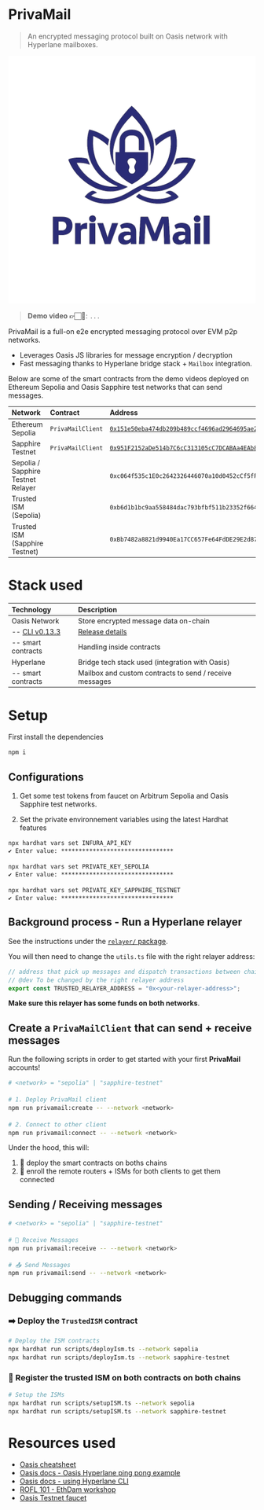 # PrivaMail

> An encrypted messaging protocol built on Oasis network with Hyperlane mailboxes.

![Logo PrivaMail](./PrivaMail-logo.png)

> **Demo video 👉🏻🎥**: `...`

PrivaMail is a full-on e2e encrypted messaging protocol over EVM p2p networks.

- Leverages Oasis JS libraries for message encryption / decryption
- Fast messaging thanks to Hyperlane bridge stack + `Mailbox` integration.

<!-- - Leverage built-in smart contract encryption on the Sapphire network.
- ROFL app that computes privacy encryption / decryption (off-chain on target network). -->

Below are some of the smart contracts from the demo videos deployed on Ethereum Sepolia and Oasis Sapphire test networks that can send messages.

| Network                            | Contract          | Address                                                                                                                                       |
| :--------------------------------- | :---------------- | :-------------------------------------------------------------------------------------------------------------------------------------------- |
| Ethereum Sepolia                   | `PrivaMailClient` | [`0x151e50eba474db209b489ccf4696ad2964695ae2`](https://sepolia.etherscan.io/address/0x151e50eba474db209b489ccf4696ad2964695ae2#code)          |
| Sapphire Testnet                   | `PrivaMailClient` | [`0x951F2152aDe514b7C6cC313105cC7DCABAa4EAb8`](https://explorer.oasis.io/testnet/sapphire/address/0x951F2152aDe514b7C6cC313105cC7DCABAa4EAb8) |
| Sepolia / Sapphire Testnet Relayer |                   | `0xc064f535c1E0c2642326446070a10d0452cCf5fF`                                                                                                  |
| Trusted ISM (Sepolia)              |                   | `0xb6d1b1bc9aa558484dac793bfbf511b23352f664`                                                                                                  |
| Trusted ISM (Sapphire Testnet)     |                   | `0xBb7482a8821d9940Ea17CC657Fe64FdDE29E2d87`                                                                                                  |

<!-- Below are other transaction hash for some configuration setup example

```bash
# tx hash to enroll Priva Mail client on Sepolia with Sapphire Testnet (view on Sepolia explorer):
0xe331b3a7f9f4ebfd8590eaac1d9be38c0b435ac667a00d6e13cf06f603c82fe9

# tx hash to enroll Priva Mail client on Sapphire Testnet with Sepolia (view on Oasis explorer):
0xf47463e6e8f02a4d959cee4759dddf0f44cdbc4921cc36b89ee2cdfabec46fce

# tx to enroll remote router on chainId sepolia
0x806f9703e47320b20d349c46e241e7b5e0a36257751557e52515717145c79cbf

# tx to enroll remote router on chainId sapphire-testnet
0x7ae7dd339cee717b9267c67c6b5fb3aeaa0fcad4c4f3f464f0b6b78f75a88cd3

tx to enroll remote router on chainId sepolia: 0x079d6f831e7d35f5294e8afba556498b3c82957abf33aedcfba045e7335089c9
➜  solidity git:(main) ✗ npx hardhat run scripts/setupISM.ts --network sapphire-testnet
tx to enroll remote router on chainId sapphire-testnet: 0x03a2c8b98ae56a2907364fe7a268a9c2fab19c33340234c1948e50632d07f00e
``` -->

# Stack used

| Technology                                             | Description                                                                  |
| :----------------------------------------------------- | :--------------------------------------------------------------------------- |
| Oasis Network                                          | Store encrypted message data on-chain                                        |
| -- [CLI v0.13.3](https://github.com/oasisprotocol/cli) | [Release details](https://github.com/oasisprotocol/cli/releases/tag/v0.13.3) |
| -- smart contracts                                     | Handling inside contracts                                                    |
| Hyperlane                                              | Bridge tech stack used (integration with Oasis)                              |
| -- smart contracts                                     | Mailbox and custom contracts to send / receive messages                      |

<!-- |   - Oasis dApp demo starter | [GitHub repository](https://github.com/oasisprotocol/demo-starter) | -->
<!-- | -- ROFL                                                | computes privacy encryption off-chain and store it on the receiving EVM network (that does not support natively Sapphire built-in on-chain encryption) | -->
<!-- | -- UI                                                  | Hyperlane warp website template (modified to receive input text field only)                                                                            | -->

<!-- TODO: Mermaid chart -->

# Setup

First install the dependencies

```bash
npm i
```

## Configurations

1. Get some test tokens from faucet on Arbitrum Sepolia and Oasis Sapphire test networks.

2. Set the private environnement variables using the latest Hardhat features

```
npx hardhat vars set INFURA_API_KEY
✔ Enter value: ********************************

npx hardhat vars set PRIVATE_KEY_SEPOLIA
✔ Enter value: ********************************

npx hardhat vars set PRIVATE_KEY_SAPPHIRE_TESTNET
✔ Enter value: ********************************
```

## Background process - Run a Hyperlane relayer

See the instructions under the [`relayer/` package](../relayer/README.md).

You will then need to change the `utils.ts` file with the right relayer address:

```ts
// address that pick up messages and dispatch transactions between chains
// @dev To be changed by the right relayer address
export const TRUSTED_RELAYER_ADDRESS = "0x<your-relayer-address>";
```

**Make sure this relayer has some funds on both networks**.

## Create a `PrivaMailClient` that can send + receive messages

Run the following scripts in order to get started with your first **PrivaMail** accounts!

<!-- TODO: build the script to receive recipient as parameter -->

```bash
# <network> = "sepolia" | "sapphire-testnet"

# 1. Deploy PrivaMail client
npm run privamail:create -- --network <network>

# 2. Connect to other client
npm run privamail:connect -- --network <network>
```

Under the hood, this will:

1. 📄 deploy the smart contracts on boths chains
2. 🔌 enroll the remote routers + ISMs for both clients to get them connected

## Sending / Receiving messages

```bash
# <network> = "sepolia" | "sapphire-testnet"

# 📩 Receive Messages
npm run privamail:receive -- --network <network>

# 📤 Send Messages
npm run privamail:send -- --network <network>
```

## Debugging commands

### ➡️ Deploy the `TrustedISM` contract

```bash
# Deploy the ISM contracts
npx hardhat run scripts/deployIsm.ts --network sepolia
npx hardhat run scripts/deployIsm.ts --network sapphire-testnet
```

### 🔐 Register the trusted ISM on both contracts on both chains

```bash
# Setup the ISMs
npx hardhat run scripts/setupISM.ts --network sepolia
npx hardhat run scripts/setupISM.ts --network sapphire-testnet
```

# Resources used

- [Oasis cheatsheet](https://docs.oasis.io/assets/files/cheatsheet-b24fd55ee44f5de5d829573e8c3c66aa.pdf)
- [Oasis docs - Oasis Hyperlane ping pong example](https://docs.oasis.io/build/opl/hyperlane/pingpong-example/)
- [Oasis docs - using Hyperlane CLI](https://docs.oasis.io/build/opl/hyperlane/cli/)
- [ROFL 101 - EthDam workshop](https://www.youtube.com/watch?v=GaJVxvSUIes)
- [Oasis Testnet faucet](https://faucet.testnet.oasis.io/)
